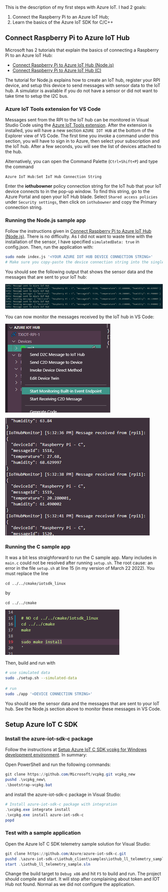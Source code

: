 
This is the description of my first steps with Azure IoT. I had 2 goals:
1. Connect the Raspberry Pi to an Azure IoT Hub;
2. Learn the basics of the Azure IoT SDK for C/C++

## Connect Raspberry Pi to Azure IoT Hub
Microsoft has 2 tutorials that explain the basics of connecting a Raspberry Pi to an Azure IoT Hub:
- [Connect Raspberry Pi to Azure IoT Hub (Node.js)](https://docs.microsoft.com/en-us/azure/iot-hub/iot-hub-raspberry-pi-kit-node-get-started)
- [Connect Raspberry Pi to Azure IoT Hub (C)](https://docs.microsoft.com/en-us/azure/iot-hub/iot-hub-raspberry-pi-kit-c-get-started) 

The tutorial for Node.js explains how to create an IoT hub, register your RPI device, and setup this device to send messages with sensor data to the IoT hub. A simulator is available if you do not have a sensor or did not want to take time to setup the I2C bus.  

### Azure IoT Tools extension for VS Code 
Messages sent from the RPI to the IoT hub can be monitored in Visual Studio Code using the [Azure IoT Tools extension](https://docs.microsoft.com/en-us/azure/iot-hub/iot-hub-vscode-iot-toolkit-cloud-device-messaging). After the extension is installed, you will have a new section `AZURE IOT HUB` at the bottom of the Explorer view of VS Code. The first time you invoke a command under this section, you will have to sign in to Azure, then select your subscription and the IoT hub. After a few seconds, you will see the list of devices attached to the hub. 

Alternatively, you can open the Command Palette (`Ctrl+Shift+P`) and type the command

 `Azure IoT Hub:Set IoT Hub Connection String`

 Enter the **iothubowner** policy connection string for the IoT hub that your IoT device connects to in the pop-up window. To find this string, go to the Azure Portal and open your IoT Hub blade. Select `Shared access policies` under `Security settings`, then click on `iothubowner` and copy the Primary connection string.

### Running the Node.js sample app
Follow the instructions given in [Connect Raspberry Pi to Azure IoT Hub (Node.js)](https://docs.microsoft.com/en-us/azure/iot-hub/iot-hub-raspberry-pi-kit-node-get-started). There is no difficulty. As I did not want to waste time with the installation of the sensor, I have specified `simulatedData: true` in config.json. Then, run the application with:
```bash
sudo node index.js '<YOUR AZURE IOT HUB DEVICE CONNECTION STRING>'
# Make sure you copy-paste the device connection string into the single quotes.
```
You should see the following output that shows the sensor data and the messages that are sent to your IoT hub:

![iot2](/assets/images/iot2.png)

You can now monitor the messages received by the IoT hub in VS Code:

![iot1](/assets/images/iot1.png)

![iot](/assets/images/iot.png)


### Running the C sample app
It was a bit less straighforward to run the C sample app. Many includes in `main.c` could not be resolved after running `setup.sh`. The root cause: an error in the file `setup.sh` at line 15 (in my version of March 22 2022). You must replace the line

`cd ../../cmake/iotsdk_linux`

by

`cd ../../cmake`

![iot3](/assets/images/iot3.png)

Then, build and run with
```bash
# use simulated data
sudo ./setup.sh --simulated-data

# run 
sudo ./app '<DEVICE CONNECTION STRING>'
```
You should see the sensor data and the messages that are sent to your IoT hub. See the Node.js section above to monitor these messages in VS Code.

## Setup Azure IoT C SDK
### Install the azure-iot-sdk-c package
Follow the instructions at [Setup Azure IoT C SDK vcpkg for Windows development environment](https://github.com/Azure/azure-iot-sdk-c/blob/main/doc/setting_up_vcpkg.md#setup-azure-iot-c-sdk-vcpkg-for-windows-development-environment). In summary:
   
Open PowerShell and run the following commands:
```powershell
git clone https://github.com/Microsoft/vcpkg.git vcpkg_new
pushd .\vcpkg_new\
.\bootstrap-vcpkg.bat
```
and install the azure-iot-sdk-c package in Visual Studio:
```powershell
# Install azure-iot-sdk-c package with integration
.\vcpkg.exe integrate install
.\vcpkg.exe install azure-iot-sdk-c
popd
```

### Test with a sample application
Open the Azure IoT C SDK telemetry sample solution for Visual Studio:
```powershell
git clone https://github.com/Azure/azure-iot-sdk-c.git 
pushd .\azure-iot-sdk-c\iothub_client\samples\iothub_ll_telemetry_sample\windows\
start .\iothub_ll_telemetry_sample.sln
```
Change the build target to `Debug x86` and hit `F5` to build and run. The project should compile and start. It will stop after complaining about token and IOT Hub not found. Normal as we did not configure the application.


